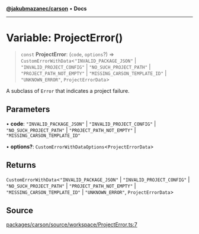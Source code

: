 [**@jakubmazanec/carson**](../README.md) • **Docs**

---

# Variable: ProjectError()

> `const` **ProjectError**: (`code`, `options`?) => `CustomErrorWithData`\<`"INVALID_PACKAGE_JSON"`
> \| `"INVALID_PROJECT_CONFIG"` \| `"NO_SUCH_PROJECT_PATH"` \| `"PROJECT_PATH_NOT_EMPTY"` \|
> `"MISSING_CARSON_TEMPLATE_ID"` \| `"UNKNOWN_ERROR"`, `ProjectErrorData`\>

A subclass of `Error` that indicates a project failure.

## Parameters

• **code**: `"INVALID_PACKAGE_JSON"` \| `"INVALID_PROJECT_CONFIG"` \| `"NO_SUCH_PROJECT_PATH"` \|
`"PROJECT_PATH_NOT_EMPTY"` \| `"MISSING_CARSON_TEMPLATE_ID"`

• **options?**: `CustomErrorWithDataOptions`\<`ProjectErrorData`\>

## Returns

`CustomErrorWithData`\<`"INVALID_PACKAGE_JSON"` \| `"INVALID_PROJECT_CONFIG"` \|
`"NO_SUCH_PROJECT_PATH"` \| `"PROJECT_PATH_NOT_EMPTY"` \| `"MISSING_CARSON_TEMPLATE_ID"` \|
`"UNKNOWN_ERROR"`, `ProjectErrorData`\>

## Source

[packages/carson/source/workspace/ProjectError.ts:7](https://github.com/jakubmazanec/js-tools/blob/d8fb2f4f9576baa170e480eea0b247af3afdcd86/packages/carson/source/workspace/ProjectError.ts#L7)
